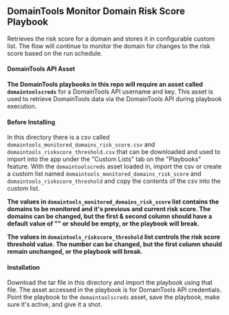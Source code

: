 ## DomainTools Monitor Domain Risk Score Playbook

Retrieves the risk score for a domain and stores it in configurable custom list. The flow will continue to monitor the domain for changes to the risk score based on the run schedule.

#### DomainTools API Asset

**The DomainTools playbooks in this repo will require an asset called `domaintoolscreds`** for a DomainTools API username and key. This asset is used to retrieve DomainTools data via the DomainTools API during playbook execution.
<br>

#### Before Installing

In this directory there is a csv called `domaintools_monitored_domains_risk_score.csv` and `domaintools_riskscore_threshold.csv` that can be downloaded and used to import into the app under the "Custom Lists" tab on the "Playbooks" feature. With the `domaintoolscreds` asset loaded in, import the csv or create a custom list named `domaintools_monitored_domains_risk_score` and `domaintools_riskscore_threshold` and copy the contents of the csv into the custom list.

**The values in `domaintools_monitored_domains_risk_score` list contains the domains to be monitored and it's previous and current risk score. The domains can be changed, but the first & second column should have a default value of "" or should be empty, or the playbook will break.**

**The values in `domaintools_riskscore_threshold` list controls the risk score threshold value. The number can be changed, but the first column should remain unchanged, or the playbook will break.**

#### Installation

Download the tar file in this directory and import the playbook using that file. The asset accessed in the playbook is for DomainTools API credentials. Point the playbook to the `domaintoolscreds` asset, save the playbook, make sure it's active, and give it a shot.
